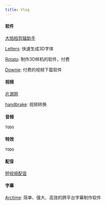 ```yaml
---
title: Vlog
---
```


#### 软件

[大拍档剪辑助手](http://spdpd.net/)

[Letters](https://text.design/): 快速生成3D字体

[Rotato](https://www.rotato.xyz/): 制作3D样机的软件，付费

[Downie](https://software.charliemonroe.net/downie/): 付费的视频下载软件

#### 视频

[片源网](http://www.pianyuan.tv/)

[handbrake](https://handbrake.fr/): 视频转换

#### 音频

`TODO`

#### 特效

`TODO`

#### 配音

[短视频配音](https://peiyin.wozhiyi.com/newproduction.html#)

#### 字幕

[Arctime](https://arctime.org/): 简单、强大、高效的跨平台字幕制作软件

